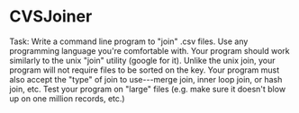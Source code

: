 # CVSJoiner
Task: Write a command line program to "join" .csv files. Use any programming language you're comfortable with. Your program should work similarly to the unix "join" utility (google for it). Unlike the unix join, your program will not require files to be sorted on the key. Your program must also accept the "type" of join to use---merge join, inner loop join, or hash join, etc. Test your program on "large" files (e.g. make sure it doesn't blow up on one million records, etc.)
